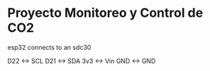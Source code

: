 # Proyecto Monitoreo y Control de CO2

esp32 connects to an sdc30 

D22 <-> SCL
D21 <-> SDA
3v3 <-> Vin
GND <-> GND
